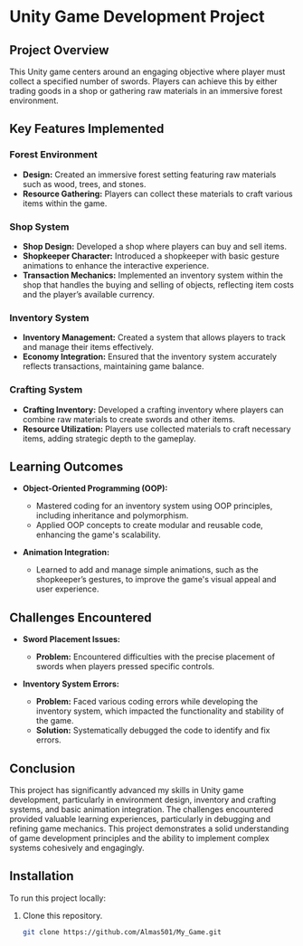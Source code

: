 # Unity Game Development Project

## Project Overview

This Unity game centers around an engaging objective where player must collect a specified number of swords. Players can achieve this by either trading goods in a shop or gathering raw materials in an immersive forest environment.

## Key Features Implemented

### Forest Environment
- **Design:** Created an immersive forest setting featuring raw materials such as wood, trees, and stones.
- **Resource Gathering:** Players can collect these materials to craft various items within the game.

### Shop System
- **Shop Design:** Developed a shop where players can buy and sell items.
- **Shopkeeper Character:** Introduced a shopkeeper with basic gesture animations to enhance the interactive experience.
- **Transaction Mechanics:** Implemented an inventory system within the shop that handles the buying and selling of objects, reflecting item costs and the player’s available currency.

### Inventory System
- **Inventory Management:** Created a system that allows players to track and manage their items effectively.
- **Economy Integration:** Ensured that the inventory system accurately reflects transactions, maintaining game balance.

### Crafting System
- **Crafting Inventory:** Developed a crafting inventory where players can combine raw materials to create swords and other items.
- **Resource Utilization:** Players use collected materials to craft necessary items, adding strategic depth to the gameplay.

## Learning Outcomes

- **Object-Oriented Programming (OOP):**
  - Mastered coding for an inventory system using OOP principles, including inheritance and polymorphism.
  - Applied OOP concepts to create modular and reusable code, enhancing the game's scalability.

- **Animation Integration:**
  - Learned to add and manage simple animations, such as the shopkeeper’s gestures, to improve the game's visual appeal and user experience.

## Challenges Encountered

- **Sword Placement Issues:**
  - **Problem:** Encountered difficulties with the precise placement of swords when players pressed specific controls.
  
- **Inventory System Errors:**
  - **Problem:** Faced various coding errors while developing the inventory system, which impacted the functionality and stability of the game.
  - **Solution:** Systematically debugged the code to identify and fix errors.

## Conclusion

This project has significantly advanced my skills in Unity game development, particularly in environment design, inventory and crafting systems, and basic animation integration. The challenges encountered provided valuable learning experiences, particularly in debugging and refining game mechanics. This project demonstrates a solid understanding of game development principles and the ability to implement complex systems cohesively and engagingly.

## Installation

To run this project locally:

1. Clone this repository.
   ```bash
   git clone https://github.com/Almas501/My_Game.git
